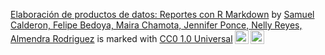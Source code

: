 <p xmlns:cc="http://creativecommons.org/ns#" xmlns:dct="http://purl.org/dc/terms/"><a property="dct:title" rel="cc:attributionURL" href="https://bookdown.org/samuelcs8_17/grupo_2021_mayo_junio/">Elaboración de productos de datos: Reportes con R Markdown</a> by <a rel="cc:attributionURL dct:creator" property="cc:attributionName" href="https://www.samuelenrique.com">Samuel Calderon, Felipe Bedoya, Maira Chamota, Jennifer Ponce, Nelly Reyes, Almendra Rodriguez</a> is marked with <a href="http://creativecommons.org/publicdomain/zero/1.0?ref=chooser-v1" target="_blank" rel="license noopener noreferrer" style="display:inline-block;">CC0 1.0 Universal<img style="height:22px!important;margin-left:3px;vertical-align:text-bottom;" src="https://mirrors.creativecommons.org/presskit/icons/cc.svg?ref=chooser-v1"><img style="height:22px!important;margin-left:3px;vertical-align:text-bottom;" src="https://mirrors.creativecommons.org/presskit/icons/zero.svg?ref=chooser-v1"></a></p>